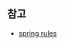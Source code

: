 
## 참고
- [spring rules](https://github.com/PatrickJS/awesome-cursorrules/tree/main/rules/java-springboot-jpa-cursorrules-prompt-file)